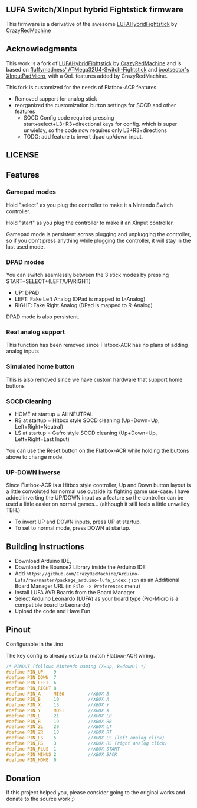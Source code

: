 ## LUFA Switch/XInput hybrid Fightstick firmware

This firmware is a derivative of the awesome [LUFAHybridFightstick](https://github.com/CrazyRedMachine/LUFAHybridFightstick) by [CrazyRedMachine](https://github.com/CrazyRedMachine)

## Acknowledgments

This work is a fork of [LUFAHybridFightstick](https://github.com/CrazyRedMachine/LUFAHybridFightstick) by [CrazyRedMachine](https://github.com/CrazyRedMachine) and
is based on [fluffymadness' ATMega32U4-Switch-Fightstick](https://github.com/fluffymadness/ATMega32U4-Switch-Fightstick)
and [bootsector's XInputPadMicro](https://github.com/bootsector/XInputPadMicro), with a QoL features added by CrazyRedMachine.

This fork is customized for the needs of Flatbox-ACR features

* Removed support for analog stick
* reorganized the customization button settings for SOCD and other features
    * SOCD Config code required pressing start+select+L3+R3+directional keys for config.  which is super unwieldy, so the code now requires only L3+R3+directions
    * TODO: add feature to invert dpad up/down input.

## LICENSE

## Features

### Gamepad modes

Hold "select" as you plug the controller to make it a Nintendo Switch controller.

Hold "start" as you plug the controller to make it an XInput controller.

Gamepad mode is persistent across plugging and unplugging the controller, so if you don't press anything while plugging the controller, it will stay in the last used mode. 

### DPAD modes

You can switch seamlessly between the 3 stick modes by pressing START+SELECT+(LEFT/UP/RIGHT)

- UP: DPAD 
- LEFT: Fake Left Analog (DPad is mapped to L-Analog)
- RIGHT: Fake Right Analog (DPad is mapped to R-Analog)

DPAD mode is also persistent.

### Real analog support

This function has been removed since Flatbox-ACR has no plans of adding analog inputs

### Simulated home button

This is also removed since we have custom hardware that support home buttons

### SOCD Cleaning

* HOME at startup = All NEUTRAL
* RS at startup = Hitbox style SOCD cleaning (Up+Down=Up, Left+Right=Neutral)
* LS at startup = Gafro style SOCD cleaning (Up+Down=Up, Left+Right=Last Input)

You can use the Reset button on the Flatbox-ACR while holding the buttons above to change mode.

### UP-DOWN inverse

Since Flatbox-ACR is a Hitbox style controller, Up and Down button layout is a little convoluted for normal use outside its fighting game use-case.
I have added inverting the UP/DOWN input as a feature so the controller can be used a little easier on normal games... (although it still feels a little unweildy TBH.)

* To invert UP and DOWN inputs, press UP at startup.
* To set to normal mode, press DOWN at startup.

## Building Instructions

- Download Arduino IDE, 
- Download the Bounce2 Library inside the Arduino IDE
- Add `https://github.com/CrazyRedMachine/Arduino-Lufa/raw/master/package_arduino-lufa_index.json` as an Additional Board Manager URL (in `File -> Preferences` menu)
- Install LUFA AVR Boards from the Board Manager
- Select Arduino Leonardo (LUFA) as your board type (Pro-Micro is a compatible board to Leonardo)
- Upload the code and Have Fun

## Pinout

Configurable in the .ino

The key config is already setup to match Flatbox-ACR wiring.

```C
/* PINOUT (follows Nintendo naming (X=up, B=down)) */
#define PIN_UP    9
#define PIN_DOWN  7
#define PIN_LEFT  6
#define PIN_RIGHT 8
#define PIN_A     MISO         //XBOX B
#define PIN_B     10           //XBOX A  
#define PIN_X     15           //XBOX Y
#define PIN_Y     MOSI         //XBOX X     
#define PIN_L     21           //XBOX LB
#define PIN_R     19           //XBOX RB
#define PIN_ZL    20           //XBOX LT
#define PIN_ZR    18           //XBOX RT
#define PIN_LS    5            //XBOX LS (left analog click)
#define PIN_RS    3            //XBOX RS (right analog click)
#define PIN_PLUS  1            //XBOX START
#define PIN_MINUS 2            //XBOX BACK
#define PIN_HOME  0
```

## Donation

If this project helped you, please consider going to the original works and donate to the source work ;) 